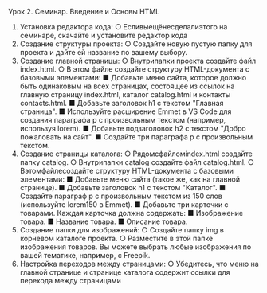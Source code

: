 Урок 2. Семинар. Введение и Основы HTML
 1. Установка редактора кода:
 ○ Есливыещёнесделалиэтого на семинаре, скачайте и установите
 редактор кода
 2. Создание структуры проекта:
 ○ Создайте новую пустую папку для проекта и дайте ей название по
 вашему выбору.
 3. Создание главной страницы:
 ○ Внутрипапки проекта создайте файл index.html.
 ○ В этом файле создайте структуру HTML-документа с базовыми
 элементами:
 ■ Добавьте меню сайта, которое должно быть одинаковым на всех
 страницах, состоящее из ссылок на главную страницу
 index.html, каталог catalog.html и контакты contacts.html.
 ■ Добавьте заголовок h1 с текстом "Главная страница".
 ■ Используйте расширение Emmet в VS Code для создания
 параграфа p с произвольным текстом (например, используя
 lorem).
 ■ Добавьте подзаголовок h2 с текстом "Добро пожаловать на сайт".
 ■ Создайте три параграфа p с произвольным текстом.
 4. Создание страницы каталога:
 ○ Рядомсфайломindex.html создайте папку catalog.
 ○ Внутрипапки catalog создайте файл catalog.html.
 ○ Вэтомфайлесоздайте структуру HTML-документа с базовыми
 элементами:
 ■ Добавьте меню сайта (такое же, как на главной странице).
 ■ Добавьте заголовок h1 с текстом "Каталог".
 ■ Создайте параграф p с произвольным текстом из 150 слов
 (используйте lorem150 в Emmet).
 ■ Добавьте три карточки с товарами. Каждая карточка должна
 содержать:
 ■ Изображение товара.
 ■ Название товара.
 ■ Описание товара.
 5. Создание папки для изображений:
 ○ Создайте папку img в корневом каталоге проекта.
 ○ Разместите в этой папке изображения товаров. Вы можете выбрать
 любые изображения по вашей тематике, например, с Freepik.
 6. Настройка переходов между страницами:
 ○ Убедитесь, что меню на главной странице и странице каталога содержит
 ссылки для перехода между страницами
